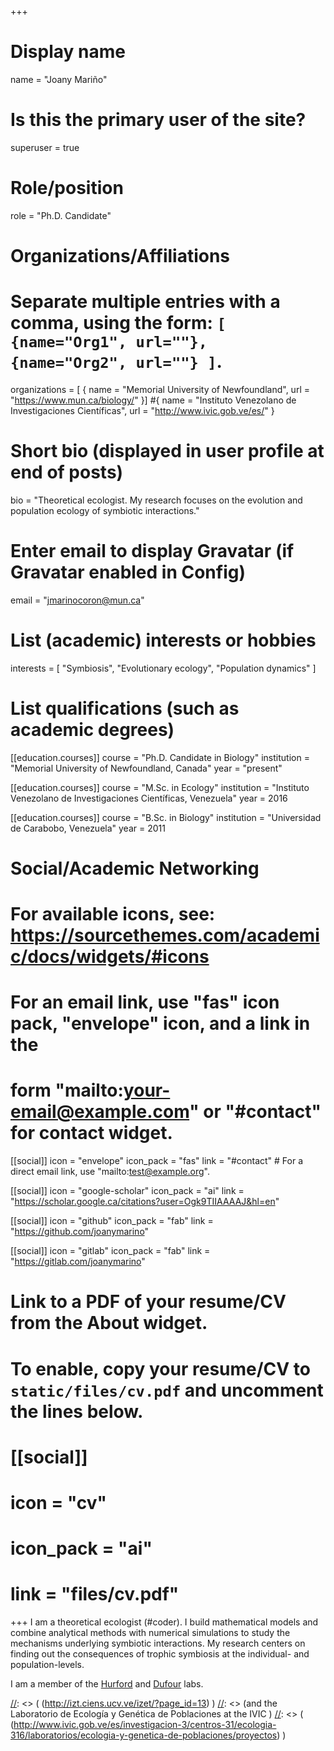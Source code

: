 +++
# Display name
name = "Joany Mariño"

# Is this the primary user of the site?
superuser = true

# Role/position
role = "Ph.D. Candidate"

# Organizations/Affiliations
#   Separate multiple entries with a comma, using the form: `[ {name="Org1", url=""}, {name="Org2", url=""} ]`.
organizations = [ { name = "Memorial University of Newfoundland", url = "https://www.mun.ca/biology/" }]
#{ name = "Instituto Venezolano de Investigaciones Científicas", url = "http://www.ivic.gob.ve/es/" }

# Short bio (displayed in user profile at end of posts)
bio = "Theoretical ecologist. My research focuses on the evolution and population ecology of symbiotic interactions."

# Enter email to display Gravatar (if Gravatar enabled in Config)
email = "jmarinocoron@mun.ca"

# List (academic) interests or hobbies
interests = [
  "Symbiosis",
  "Evolutionary ecology",
  "Population dynamics"
]

# List qualifications (such as academic degrees)
[[education.courses]]
  course = "Ph.D. Candidate in Biology"
  institution = "Memorial University of Newfoundland, Canada"
  year = "present"

[[education.courses]]
  course = "M.Sc. in Ecology"
  institution = "Instituto Venezolano de Investigaciones Científicas, Venezuela"
  year = 2016

[[education.courses]]
  course = "B.Sc. in Biology"
  institution = "Universidad de Carabobo, Venezuela"
  year = 2011

# Social/Academic Networking
# For available icons, see: https://sourcethemes.com/academic/docs/widgets/#icons
#   For an email link, use "fas" icon pack, "envelope" icon, and a link in the
#   form "mailto:your-email@example.com" or "#contact" for contact widget.

[[social]]
  icon = "envelope"
  icon_pack = "fas"
  link = "#contact"  # For a direct email link, use "mailto:test@example.org".

[[social]]
  icon = "google-scholar"
  icon_pack = "ai"
  link = "https://scholar.google.ca/citations?user=Ogk9TIIAAAAJ&hl=en"

[[social]]
  icon = "github"
  icon_pack = "fab"
  link = "https://github.com/joanymarino"

[[social]]
  icon = "gitlab"
  icon_pack = "fab"
  link = "https://gitlab.com/joanymarino"

# Link to a PDF of your resume/CV from the About widget.
# To enable, copy your resume/CV to `static/files/cv.pdf` and uncomment the lines below.
# [[social]]
#   icon = "cv"
#   icon_pack = "ai"
#   link = "files/cv.pdf"

+++
I am a theoretical ecologist (\#coder). I build mathematical models and combine analytical methods with numerical simulations to study the mechanisms underlying symbiotic interactions. My research centers on finding out the consequences of trophic symbiosis at the individual- and population-levels.

I am a member of the [Hurford](https://amyhurford.weebly.com/) and [Dufour](https://www.faculty.mun.ca/sdufour/index.php) labs.

[//]: <> (I also collaborate with the Centro de Ecología y Evolución at the UCV )
[//]: <> ( (http://izt.ciens.ucv.ve/izet/?page_id=13) )
[//]: <> (and the Laboratorio de Ecología y Genética de Poblaciones at the IVIC )
[//]: <> ( (http://www.ivic.gob.ve/es/investigacion-3/centros-31/ecologia-316/laboratorios/ecologia-y-genetica-de-poblaciones/proyectos) )
